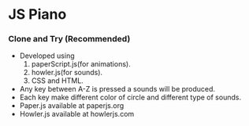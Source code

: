# JS Piano

### Clone and Try (Recommended)
* Developed using 
  1. paperScript.js(for animations).
  2. howler.js(for sounds).
  3. CSS and HTML.
* Any key between A-Z is pressed a sounds will be produced.
* Each key make different color of circle and different type of sounds.
* Paper.js available at paperjs.org
* Howler.js available at howlerjs.com


